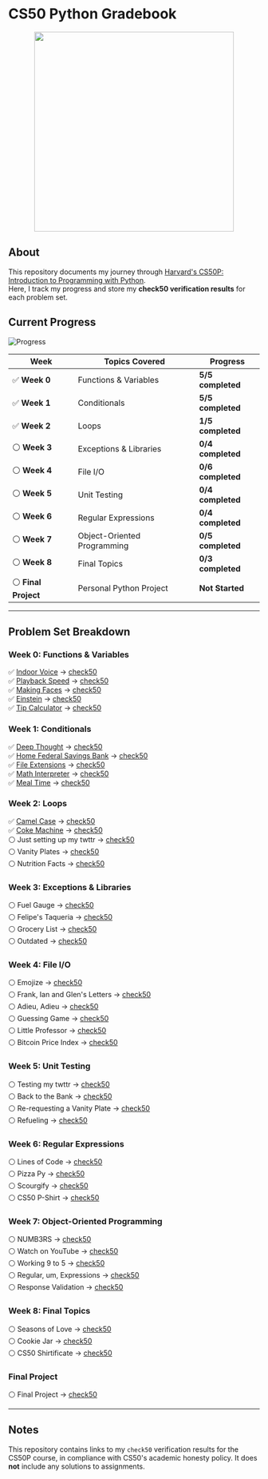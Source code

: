 # CS50 Python Gradebook

<p align="center">
  <img src="https://github.com/user-attachments/assets/70970c4f-48ac-48c8-8a63-6cdd992d22eb" width="400">
</p>

## About

This repository documents my journey through [Harvard's CS50P: Introduction to Programming with Python](https://cs50.harvard.edu/python/).  
Here, I track my progress and store my **check50 verification results** for each problem set.

## Current Progress 

![Progress](https://img.shields.io/badge/CS50P-30%25--Complete-brightgreen)

| Week | Topics Covered | Progress |
|------|---------------|----------|
| ✅ **Week 0**  | Functions & Variables  | **5/5 completed**  |
| ✅ **Week 1**  | Conditionals  | **5/5 completed**  |
| ✅ **Week 2**  | Loops  | **1/5 completed**  |
| ⚪ **Week 3**  | Exceptions & Libraries | **0/4 completed**  |
| ⚪ **Week 4**  | File I/O | **0/6 completed**  |
| ⚪ **Week 5**  | Unit Testing | **0/4 completed**  |
| ⚪ **Week 6**  | Regular Expressions | **0/4 completed**  |
| ⚪ **Week 7**  | Object-Oriented Programming | **0/5 completed**  |
| ⚪ **Week 8**  | Final Topics | **0/3 completed**  |
| ⚪ **Final Project** | Personal Python Project | **Not Started** |

---

## Problem Set Breakdown  

### **Week 0: Functions & Variables**  
✅ [Indoor Voice](https://cs50.harvard.edu/python/2022/psets/0/indoor/) → [check50](https://submit.cs50.io/check50/242e5cf553a8faee918141e00898d87bc87b860f)  
✅ [Playback Speed](https://cs50.harvard.edu/python/2022/psets/0/playback/) → [check50](https://submit.cs50.io/check50/e5904f4c9f261b17ded277fa0270c4a7384cb7c0)  
✅ [Making Faces](https://cs50.harvard.edu/python/2022/psets/0/faces/) → [check50](https://submit.cs50.io/check50/ca8cba2e0a5236da8ca33673f47f3a98a546b416)  
✅ [Einstein](https://cs50.harvard.edu/python/2022/psets/0/einstein/) → [check50](https://submit.cs50.io/check50/4d294189983265b66881af260d884ca15f44dd07)  
✅ [Tip Calculator](https://cs50.harvard.edu/python/2022/psets/0/tip/) → [check50](https://submit.cs50.io/check50/bf03176cfb6f5c7cf1a21318dee600cd4e9f68dd)  

### **Week 1: Conditionals**  
✅ [Deep Thought](https://cs50.harvard.edu/python/2022/psets/1/deep/) → [check50](https://submit.cs50.io/check50/3c77d71a5ec6a381cf24255b606212459e6a3fc0)  
✅ [Home Federal Savings Bank](https://cs50.harvard.edu/python/2022/psets/1/bank/) → [check50](https://submit.cs50.io/check50/cb977e46bba02adb881712f58374ccc0dc429548)  
✅ [File Extensions](https://cs50.harvard.edu/python/2022/psets/1/extensions/) → [check50](https://submit.cs50.io/check50/cb0805189caa331435d7c5b3299a6dd1057af44d)  
✅ [Math Interpreter](https://cs50.harvard.edu/python/2022/psets/1/interpreter/) → [check50](https://submit.cs50.io/check50/3407ae89546ae4f64d12ccf77e34853b0a0d8cfb)  
✅ [Meal Time](https://cs50.harvard.edu/python/2022/psets/1/meal/) → [check50](https://submit.cs50.io/check50/ee75ef81cb1d91398cf7571a81da6b6bde437ca5)  

### **Week 2: Loops**  
✅ [Camel Case](https://cs50.harvard.edu/python/2022/psets/2/camel/) → [check50](https://submit.cs50.io/check50/465f94449be1de878d8a10e7b3d3dde0aac084de)  
✅ [Coke Machine](https://cs50.harvard.edu/python/2022/psets/2/coke/) → [check50]([#](https://submit.cs50.io/check50/cc339b5b71a44e104bdadc3ca2edd1f2beb2818d))  
⚪ Just setting up my twttr → [check50](#)  
⚪ Vanity Plates → [check50](#)  
⚪ Nutrition Facts → [check50](#)  

### **Week 3: Exceptions & Libraries**  
⚪ Fuel Gauge → [check50](#)  
⚪ Felipe's Taqueria → [check50](#)  
⚪ Grocery List → [check50](#)  
⚪ Outdated → [check50](#)  

### **Week 4: File I/O**  
⚪ Emojize → [check50](#)  
⚪ Frank, Ian and Glen's Letters → [check50](#)  
⚪ Adieu, Adieu → [check50](#)  
⚪ Guessing Game → [check50](#)  
⚪ Little Professor → [check50](#)  
⚪ Bitcoin Price Index → [check50](#)  

### **Week 5: Unit Testing**  
⚪ Testing my twttr → [check50](#)  
⚪ Back to the Bank → [check50](#)  
⚪ Re-requesting a Vanity Plate → [check50](#)  
⚪ Refueling → [check50](#)  

### **Week 6: Regular Expressions**  
⚪ Lines of Code → [check50](#)  
⚪ Pizza Py → [check50](#)  
⚪ Scourgify → [check50](#)  
⚪ CS50 P-Shirt → [check50](#)  

### **Week 7: Object-Oriented Programming**  
⚪ NUMB3RS → [check50](#)  
⚪ Watch on YouTube → [check50](#)  
⚪ Working 9 to 5 → [check50](#)  
⚪ Regular, um, Expressions → [check50](#)  
⚪ Response Validation → [check50](#)  

### **Week 8: Final Topics**  
⚪ Seasons of Love → [check50](#)  
⚪ Cookie Jar → [check50](#)  
⚪ CS50 Shirtificate → [check50](#)  

### **Final Project**  
⚪ Final Project → [check50](#)  

---

##  Notes  
This repository contains links to my `check50` verification results for the CS50P course, in compliance with CS50's academic honesty policy. It does **not** include any solutions to assignments.
